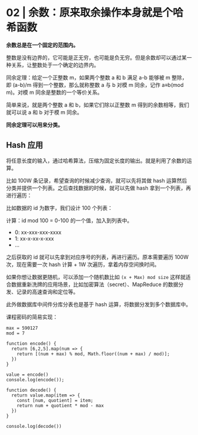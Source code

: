 # 02 | 余数：原来取余操作本身就是个哈希函数

**余数总是在一个固定的范围内。**

整数是没有边界的，它可能是正无穷，也可能是负无穷。但是余数却可以通过某一种关系，让整数处于一个确定的边界内。

同余定理：给定一个正整数 m，如果两个整数 a 和 b 满足 a-b 能够被 m 整除，即 (a-b)/m 得到一个整数，那么就称整数 a 与 b 对模 m 同余，记作 a≡b(mod m)。对模 m 同余是整数的一个等价关系。

简单来说，就是两个整数 a 和 b，如果它们除以正整数 m 得到的余数相等，我们就可以说 a 和 b 对于模 m 同余。

**同余定理可以用来分类。**

## Hash 应用

将任意长度的输入，通过哈希算法，压缩为固定长度的输出。就是利用了余数的运算。

比如 100W 条记录，希望查询的时候减少查询，就可以先将其做 hash 运算然后分类并提供一个列表。之后查找数据的时候，就可以先做 hash 拿到一个列表，再进行遍历：

比如数据的 id 为数字，我们设计 100 个列表：

计算：id mod 100 = 0-100 的一个值，加入到列表中。

- 0: xx-xxx-xxx-xxxx
- 1: xx-x-xx-x-xxx
- ...

之后获取的 id 就可以先拿到对应序号的列表，再进行遍历。原本需要遍历 100W 次，现在需要一次 hash 计算 + 1W 次遍历，拿着内存空间换时间。

如果你想让数据更随机，可以添加一个随机数比如 `(x + Max) mod size` 这样就适合数据重新洗牌的应用场景，比如加密算法（secret）、MapReduce 的数据分发、记录的高速查询和定位等。

此外做数据库中间件分库分表也是基于 hash 运算，将数据分发到多个数据库中。

课程密码的简易实现：

```
max = 590127
mod = 7

function encode() {
  return [6,2,5].map(num => {
    return [(num + max) % mod, Math.floor((num + max) / mod)];
  })
}

value = encode()
console.log(encode());

function decode() {
  return value.map(item => {
    const [num, quotient] = item;
    return num + quotient * mod - max
  })
}

console.log(decode())
```
